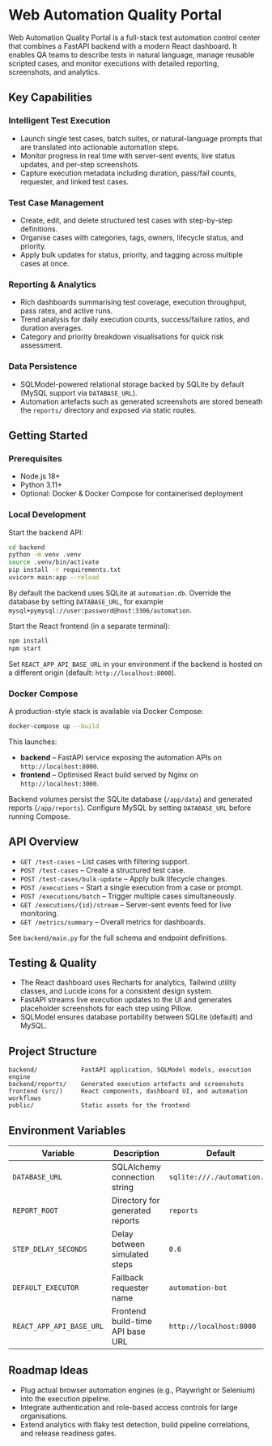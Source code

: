 # Web Automation Quality Portal

Web Automation Quality Portal is a full-stack test automation control center that combines a FastAPI backend with a modern React dashboard. It enables QA teams to describe tests in natural language, manage reusable scripted cases, and monitor executions with detailed reporting, screenshots, and analytics.

## Key Capabilities

### Intelligent Test Execution
- Launch single test cases, batch suites, or natural-language prompts that are translated into actionable automation steps.
- Monitor progress in real time with server-sent events, live status updates, and per-step screenshots.
- Capture execution metadata including duration, pass/fail counts, requester, and linked test cases.

### Test Case Management
- Create, edit, and delete structured test cases with step-by-step definitions.
- Organise cases with categories, tags, owners, lifecycle status, and priority.
- Apply bulk updates for status, priority, and tagging across multiple cases at once.

### Reporting & Analytics
- Rich dashboards summarising test coverage, execution throughput, pass rates, and active runs.
- Trend analysis for daily execution counts, success/failure ratios, and duration averages.
- Category and priority breakdown visualisations for quick risk assessment.

### Data Persistence
- SQLModel-powered relational storage backed by SQLite by default (MySQL support via `DATABASE_URL`).
- Automation artefacts such as generated screenshots are stored beneath the `reports/` directory and exposed via static routes.

## Getting Started

### Prerequisites
- Node.js 18+
- Python 3.11+
- Optional: Docker & Docker Compose for containerised deployment

### Local Development

Start the backend API:

```bash
cd backend
python -m venv .venv
source .venv/bin/activate
pip install -r requirements.txt
uvicorn main:app --reload
```

By default the backend uses SQLite at `automation.db`. Override the database by setting `DATABASE_URL`, for example `mysql+pymysql://user:password@host:3306/automation`.

Start the React frontend (in a separate terminal):

```bash
npm install
npm start
```

Set `REACT_APP_API_BASE_URL` in your environment if the backend is hosted on a different origin (default: `http://localhost:8000`).

### Docker Compose

A production-style stack is available via Docker Compose:

```bash
docker-compose up --build
```

This launches:
- **backend** – FastAPI service exposing the automation APIs on `http://localhost:8000`.
- **frontend** – Optimised React build served by Nginx on `http://localhost:3000`.

Backend volumes persist the SQLite database (`/app/data`) and generated reports (`/app/reports`). Configure MySQL by setting `DATABASE_URL` before running Compose.

## API Overview

- `GET /test-cases` – List cases with filtering support.
- `POST /test-cases` – Create a structured test case.
- `POST /test-cases/bulk-update` – Apply bulk lifecycle changes.
- `POST /executions` – Start a single execution from a case or prompt.
- `POST /executions/batch` – Trigger multiple cases simultaneously.
- `GET /executions/{id}/stream` – Server-sent events feed for live monitoring.
- `GET /metrics/summary` – Overall metrics for dashboards.

See `backend/main.py` for the full schema and endpoint definitions.

## Testing & Quality

- The React dashboard uses Recharts for analytics, Tailwind utility classes, and Lucide icons for a consistent design system.
- FastAPI streams live execution updates to the UI and generates placeholder screenshots for each step using Pillow.
- SQLModel ensures database portability between SQLite (default) and MySQL.

## Project Structure

```
backend/            FastAPI application, SQLModel models, execution engine
backend/reports/    Generated execution artefacts and screenshots
frontend (src/)     React components, dashboard UI, and automation workflows
public/             Static assets for the frontend
```

## Environment Variables

| Variable | Description | Default |
| --- | --- | --- |
| `DATABASE_URL` | SQLAlchemy connection string | `sqlite:///./automation.db` |
| `REPORT_ROOT` | Directory for generated reports | `reports` |
| `STEP_DELAY_SECONDS` | Delay between simulated steps | `0.6` |
| `DEFAULT_EXECUTOR` | Fallback requester name | `automation-bot` |
| `REACT_APP_API_BASE_URL` | Frontend build-time API base URL | `http://localhost:8000` |

## Roadmap Ideas

- Plug actual browser automation engines (e.g., Playwright or Selenium) into the execution pipeline.
- Integrate authentication and role-based access controls for large organisations.
- Extend analytics with flaky test detection, build pipeline correlations, and release readiness gates.

